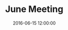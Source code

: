 ---
layout: post
title:  "June Meeting"
date:   2016-06-15 12:00:00
category: ag-environment
background: Following the most recent public meeting we revised the group's goals and objectives, discussed rural residential and commercial nodes, and landscaping buffers. 
agenda: ag-enviro-agenda-2016-06-15.pdf
documents:
  - title: Meeting Packet
    doc-url: ag-enviro-packet-2016-06-15.pdf
    doc-type: PDF
  - title: Meeting Slides
    doc-url: ag-env-slides-2016-06-15.pdf
    doc-type: PDF
---